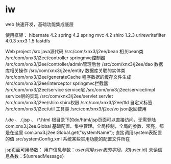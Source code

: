 # iw
web 快速开发，基础功能集成底层

使用框架：
hibernate 4.2
spring 4.2
spring mvc 4.2
shiro 1.2.3
urlrewritefilter 4.0.3
xnx3 1.5
fastdfs

Web project
/src								java源代码
/src/com/xnx3/j2ee/bean			相关bean类
/src/com/xnx3/j2ee/controller		springmvc控制器
/src/com/xnx3/j2ee/controller/admin管理后台
/src/com/xnx3/j2ee/dao			数据库相关操作
/src/com/xnx3/j2ee/entity			数据库关联的实体类
/src/com/xnx3/j2ee/generateCache	程序数据的缓存文件生成
/src/com/xnx3/j2ee/interceptor		springmvc拦截器
/src/com/xnx3/j2ee/service			service层
/src/com/xnx3/j2ee/service/impl		service层的实现
/src/com/xnx3/j2ee/servlet			servlet
/src/com/xnx3/j2ee/shiro			shiro权限
/src/com/xnx3/j2ee/tld				自定义标签
/src/com/xnx3/j2ee/util			工具类
/src/com/xnx3/j2ee/vo				json返回使用

/*.do 、 /*.jsp 、 /*.html  根目录下的do/html/jsp页面可以直接访问，无需登陆
com.xnx3.j2ee.Global						基础配置、集中管理。全局控制，全局的参数、常亮，都是在这里
com.xnx3.j2ee.Global.get("systemName");	直接调用system表配置的值
src/systemConfig.xml						系统某些实用功能的配置文件所在

jsp页面可用参数：
	用户信息参数：${user} 调用user表的字段，如${user.id}
	未读信息条数：${unreadMessage}
